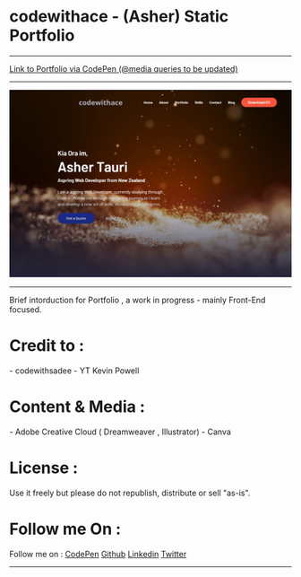 <h1>codewithace - (Asher) Static Portfolio</h1>



---

<a href="https://codepen.io/_AC3/full/eYKaXKZ/a788ebe2c2dbf8db31b84c2854fb8086">Link to Portfolio via CodePen (@media queries to be updated)</a>

---

![screenshot](https://github.com/codewithace-Asher/portfolio.github.io/blob/a97fd9a6d1b99cf3a16fdbb0aa0834c815f2cce7/codewithace-screenshot.jpg)

---
Brief intorduction for Portfolio , a work in progress - mainly Front-End focused. 

<h1>Credit to : </h1>
- codewithsadee
- YT Kevin Powell

<h1>Content & Media : </h1>
- Adobe Creative Cloud ( Dreamweaver , Illustrator)
- Canva

<h1>License : </h1>
Use it freely but please do not republish, distribute or sell "as-is".


<h1>Follow me On : </h1>
Follow me on : 
<a href="https://codepen.io/_AC3" target="blank">CodePen</a>
<a href="https://github.com/codewithace-Asher" target="blank">Github</a>
<a href="https://www.linkedin.com/in/codewithace-asher/" target="blank">Linkedin</a>
<a href="https://twitter.com/asher_dev_" target="blank">Twitter</a>

---